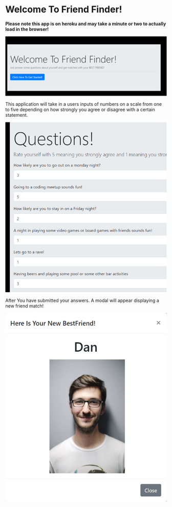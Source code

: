 # Welcome To Friend Finder!
**Please note this app is on heroku and may take a minute or two to actually load in the browser!**

![](app/public/mainPageCapture.PNG)



This application will take in a users inputs of numbers on a scale from one to five depending on how strongly you agree or disagree 
with a certain statement.

![](app/public/amounts.PNG)

After You have submitted your answers. A modal will appear displaying a new friend match! 

![](app/public/friend.PNG)



